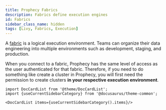 ```yaml
---
title: Prophecy Fabrics
description: Fabrics define execution engines
id: Fabrics
sidebar_class_name: hidden
tags: [Livy, Fabrics, Execution]
---
```


A [fabric](docs/concepts/fabrics/fabrics.md) is a logical execution environment. Teams can organize their data engineering into multiple environments such as development, staging, and production.

When you connect to a fabric, Prophecy has the same level of access as the user authenticated for that fabric. Therefore, if you need to do something like create a cluster in Prophecy, you will first need the permission to create clusters **in your respective execution environment**.

```mdx-code-block
import DocCardList from '@theme/DocCardList';
import {useCurrentSidebarCategory} from '@docusaurus/theme-common';

<DocCardList items={useCurrentSidebarCategory().items}/>
```

